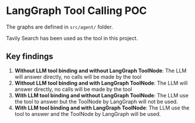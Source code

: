 # LangGraph Tool Calling POC


The graphs are defined in `src/agent/` folder.

Tavily Search has been used as the tool in this project.

## Key findings

1. **Without LLM tool binding and without LangGraph ToolNode**: The LLM will answer directly, no calls will be made by the tool
2. **Without LLM tool binding and with LangGraph ToolNode**: The LLM will answer directly, no calls will be made by the tool
3. **With LLM tool binding and without LangGraph ToolNode**: The LLM use the tool to answer but the ToolNode by LangGraph will not be used.
4. **With LLM tool binding and with LangGraph ToolNode**: The LLM use the tool to answer and the ToolNode by LangGraph will be used.
